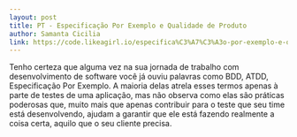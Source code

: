 ```yaml
---
layout: post
title: PT - Especificação Por Exemplo e Qualidade de Produto
author: Samanta Cicilia
link: https://code.likeagirl.io/especifica%C3%A7%C3%A3o-por-exemplo-e-qualidade-de-produto-4ff5b57a1674
---
```


Tenho certeza que alguma vez na sua jornada de trabalho com desenvolvimento de software você já ouviu palavras como BDD, ATDD, Especificação Por Exemplo. A maioria delas atrela esses termos apenas à parte de testes de uma aplicação, mas não observa como elas são práticas poderosas que, muito mais que apenas contribuir para o teste que seu time está desenvolvendo, ajudam a garantir que ele está fazendo realmente a coisa certa, aquilo que o seu cliente precisa.

